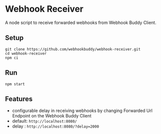 # Webhook Receiver

A node script to receive forwarded webhooks from Webhook Buddy Client.

## Setup

```
git clone https://github.com/webhookbuddy/webhook-receiver.git
cd webhook-receiver
npm ci
```

## Run

`npm start`

## Features

- configurable delay in receiving webhooks by changing Forwarded Url Endpoint on the Webhook Buddy Client
- default: `http://localhost:8080/`
- delay : `http://localhost:8080/?delay=2000`
